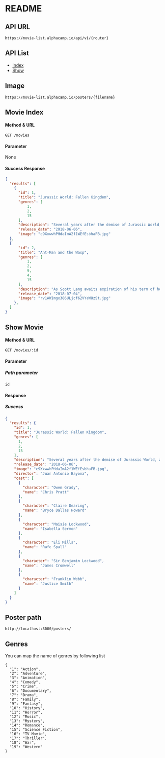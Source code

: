 # README

## API URL

```
https://movie-list.alphacamp.io/api/v1/{router}
```

## API List
- [Index](https://github.com/spreered/movie-list-api#movie-index)
- [Show](https://github.com/ALPHACamp/movie-list-api#show-movie)

## Image
```
https://movie-list.alphacamp.io/posters/{filename}
```

## Movie Index

#### Method & URL
```
GET /movies
```

#### Parameter
None

#### Success Response
``` json
{
  "results": [
    {
      "id": 1,
      "title": "Jurassic World: Fallen Kingdom",
      "genres": [
          1,
          2,
          15
      ],
      "description": "Several years after the demise of Jurassic World, a volcanic eruption threatens the remaining dinosaurs on the island of Isla Nublar. Claire Dearing, the former park manager and founder of the Dinosaur Protection Group, recruits Owen Grady to help prevent the extinction of the dinosaurs once again.",
      "release_date": "2018-06-06",
      "image": "c9XxwwhPHdaImA2f1WEfEsbhaFB.jpg"
  },
  {
      "id": 2,
      "title": "Ant-Man and the Wasp",
      "genres": [
          1,
          2,
          9,
          4,
          15
      ],
      "description": "As Scott Lang awaits expiration of his term of house detention, Hope van Dyne and Dr. Hank Pym involve him in a scheme to rescue Mrs. van Dyne from the micro-universe into which she has fallen, while two groups of schemers converge on them with intentions of stealing Dr. Pym's inventions.",
      "release_date": "2018-07-04",
      "image": "rv1AWImgx386ULjcf62VYaW8zSt.jpg"
    },
  ]
}
```

## Show Movie

#### Method & URL
```
GET /movies/:id
```

#### Parameter
##### Path parameter
`id`
#### Response

##### Success

``` json
{
  "results": {
    "id": 1,
    "title": "Jurassic World: Fallen Kingdom",
    "genres": [
      1,
      2,
      15
    ],
    "description": "Several years after the demise of Jurassic World, a volcanic eruption threatens the remaining dinosaurs on the island of Isla Nublar. Claire Dearing, the former park manager and founder of the Dinosaur Protection Group, recruits Owen Grady to help prevent the extinction of the dinosaurs once again.",
    "release_date": "2018-06-06",
    "image": "c9XxwwhPHdaImA2f1WEfEsbhaFB.jpg",
    "director": "Juan Antonio Bayona",
    "cast": [
      {
        "character": "Owen Grady",
        "name": "Chris Pratt"
      },
      {
        "character": "Claire Dearing",
        "name": "Bryce Dallas Howard"
      },
      {
        "character": "Maisie Lockwood",
        "name": "Isabella Sermon"
      },
      {
        "character": "Eli Mills",
        "name": "Rafe Spall"
      },
      {
        "character": "Sir Benjamin Lockwood",
        "name": "James Cromwell"
      },
      {
        "character": "Franklin Webb",
        "name": "Justice Smith"
      }
    ]
  }
}
```
## Poster path
```
http://localhost:3000/posters/
```

## Genres
You can map the name of genres by following list
```
{
  "1": "Action",
  "2": "Adventure",
  "3": "Animation",
  "4": "Comedy",
  "5": "Crime",
  "6": "Documentary",
  "7": "Drama",
  "8": "Family",
  "9": "Fantasy",
  "10": "History",
  "11": "Horror",
  "12": "Music",
  "13": "Mystery",
  "14": "Romance",
  "15": "Science Fiction",
  "16": "TV Movie",
  "17": "Thriller",
  "18": "War",
  "19": "Western"
}
```
